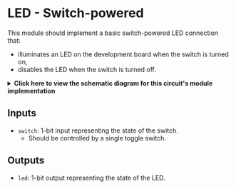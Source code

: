 # LED - Switch-powered

This module should implement a basic switch-powered LED connection that: 

- illuminates an LED on the development board when the switch is turned on, 
- disables the LED when the switch is turned off.

<details>
<summary>
    <b>Click here to view the schematic diagram for this circuit's module implementation</b>
</summary>

<p>
    <br/>
    <img width="600px" src="schematic.png"/>
</p>
</details>

## Inputs

- `switch`: 1-bit input representing the state of the switch.
  - Should be controlled by a single toggle switch.

## Outputs

- `led`: 1-bit output representing the state of the LED.
